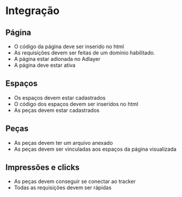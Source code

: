 
# Integração

## Página
* O código da página deve ser inserido no html
* As requisições devem ser feitas de um domínio habilitado.
* A página estar adionada no Adlayer
* A página deve estar ativa

## Espaços
* Os espaços devem estar cadastrados
* O código dos espaços devem ser inseridos no html
* As peças devem estar cadastrados


## Peças
* As peças devem ter um arquivo anexado
* As peças devem ser vinculadas aos espaços da página visualizada


## Impressões e clicks 
* As peças devem conseguir se conectar ao tracker
* Todas as requisições devem ser rápidas